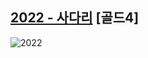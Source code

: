## [2022 - 사다리](https://www.acmicpc.net/problem/2022) \[골드4]

![2022](https://user-images.githubusercontent.com/33550065/232808772-87e62fd7-39e7-4bd7-9561-7759373c8bc3.png)

